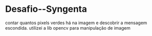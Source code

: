# Desafio--Syngenta
contar quantos pixels verdes há na imagem e descobrir a mensagem escondida. 
utilizei a lib opencv para manipulação de imagem
